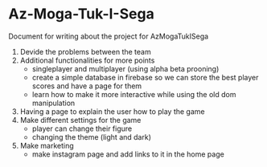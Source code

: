 # Az-Moga-Tuk-I-Sega

Document for writing about the project for AzMogaTukISega

1.	Devide the problems between the team
2.	Additional functionalities for more points
    - singleplayer and multiplayer (using alpha beta prooning)
    - create a simple database in firebase so we can store the best player scores and have a page for them
    - learn how to make it more interactive while using the old dom manipulation
3.  Having a page to explain the user how to play the game 
4.  Make different settings for the game
    - player can change their figure 
    - changing the theme (light and dark)
5.  Make marketing 
    - make instagram page and add links to it in the home page   
